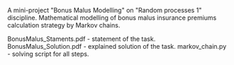 
A mini-project "Bonus Malus Modelling" on "Random processes 1" discipline.
Mathematical modelling of bonus malus insurance premiums calculation strategy by Markov chains.

BonusMalus_Staments.pdf - statement of the task.
BonusMalus_Solution.pdf - explained solution of the task.
markov_chain.py - solving script for all steps.